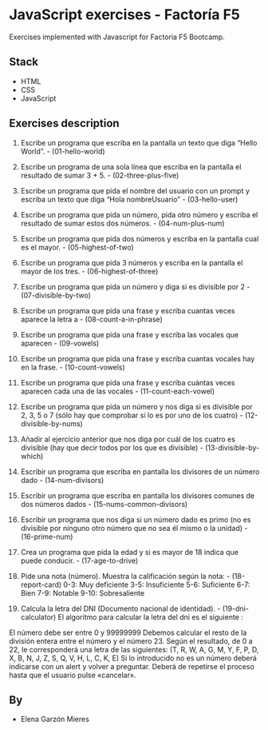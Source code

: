 # JavaScript exercises - Factoría F5

Exercises implemented with Javascript for Factoria F5 Bootcamp.

## Stack

- HTML
- CSS
- JavaScript

## Exercises description
01. Escribe un programa que escriba en la pantalla un texto que diga “Hello World”. - (01-hello-world)

02. Escribe un programa de una sola línea que escriba en la pantalla el resultado de sumar 3 + 5. - (02-three-plus-five)

03. Escribe un programa que pida el nombre del usuario con un prompt y escriba un texto que diga “Hola nombreUsuario” - (03-hello-user)

04. Escribe un programa que pida un número, pida otro número y escriba el resultado de sumar estos dos números. - (04-num-plus-num)

05. Escribe un programa que pida dos números y escriba en la pantalla cual es el mayor. - (05-highest-of-two)

06. Escribe un programa que pida 3 números y escriba en la pantalla el mayor de los tres. - (06-highest-of-three)

07. Escribe un programa que pida un número y diga si es divisible por 2 - (07-divisible-by-two)

08. Escribe un programa que pida una frase y escriba cuantas veces aparece la letra a - (08-count-a-in-phrase)

09. Escribe un programa que pida una frase y escriba las vocales que aparecen - (09-vowels)

10. Escribe un programa que pida una frase y escriba cuantas vocales hay en la frase. - (10-count-vowels)

11. Escribe un programa que pida una frase y escriba cuántas veces aparecen cada una de las vocales - (11-count-each-vowel)

12. Escribe un programa que pida un número y nos diga si es divisible por 2, 3, 5 o 7 (sólo hay que comprobar si lo es por uno de los cuatro) - (12-divisible-by-nums)

13. Añadir al ejercicio anterior que nos diga por cuál de los cuatro es divisible (hay que decir todos por los que es divisible) - (13-divisible-by-which)

14. Escribir un programa que escriba en pantalla los divisores de un número dado - (14-num-divisors)

15. Escribir un programa que escriba en pantalla los divisores comunes de dos números dados - (15-nums-common-divisors)

16. Escribir un programa que nos diga si un número dado es primo (no es divisible por ninguno otro número que no sea él mismo o la unidad) - (16-prime-num)

17. Crea un programa que pida la edad y si es mayor de 18 indica que puede conducir. - (17-age-to-drive)

18. Pide una nota (número). Muestra la calificación según la nota: - (18-report-card)
0-3: Muy deficiente
3-5: Insuficiente
5-6: Suficiente
6-7: Bien
7-9: Notable
9-10: Sobresaliente

19. Calcula la letra del DNI (Documento nacional de identidad). - (19-dni-calculator)
El algoritmo para calcular la letra del dni es el siguiente :

El número debe ser entre 0 y 99999999
Debemos calcular el resto de la división entera entre el número y el número 23.
Según el resultado, de 0 a 22, le corresponderá una letra de las siguientes:  (T, R, W, A, G, M, Y, F, P, D, X, B, N, J, Z, S, Q, V, H, L, C, K, E)
Si lo introducido no es un número deberá indicarse con un alert y volver a preguntar.
Deberá de repetirse el proceso hasta que el usuario pulse «cancelar».

## By

- Elena Garzón Mieres